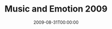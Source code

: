 ---
acronym: M&E-2009
date: '2009-08-31T00:00:00'
ext_url: http://www.dur.ac.uk/ias/homepage_right/?eventno=5756
location: Durham, UK
submission_date: '2009-03-31T00:00:00'
title: Music and Emotion 2009
---